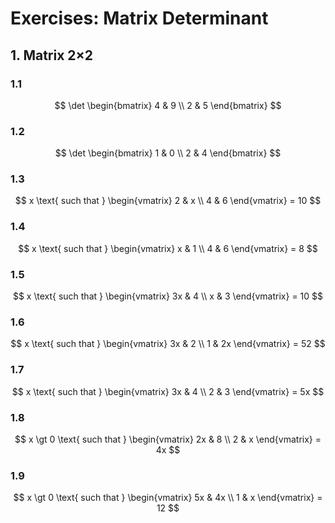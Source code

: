 # Exercises: Matrix Determinant

## 1. Matrix 2×2

### 1.1

$$
\det \begin{bmatrix}
4 & 9
\\
2 & 5
\end{bmatrix}
$$

### 1.2

$$
\det \begin{bmatrix}
1 & 0
\\
2 & 4
\end{bmatrix}
$$

### 1.3

$$
x \text{ such that } \begin{vmatrix}
2 & x
\\
4 & 6
\end{vmatrix} = 10
$$

### 1.4

$$
x \text{ such that } \begin{vmatrix}
x & 1
\\
4 & 6
\end{vmatrix} = 8
$$

### 1.5

$$
x \text{ such that } \begin{vmatrix}
3x & 4
\\
x & 3
\end{vmatrix} = 10
$$

### 1.6

$$
x \text{ such that } \begin{vmatrix}
3x & 2
\\
1 & 2x
\end{vmatrix} = 52
$$

### 1.7

$$
x \text{ such that } \begin{vmatrix}
3x & 4
\\
2 & 3
\end{vmatrix} = 5x
$$

### 1.8

$$
x \gt 0 \text{ such that } \begin{vmatrix}
2x & 8
\\
2 & x
\end{vmatrix} = 4x
$$

### 1.9

$$
x \gt 0 \text{ such that } \begin{vmatrix}
5x & 4x
\\
1 & x
\end{vmatrix} = 12
$$


